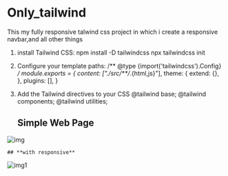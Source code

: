 # Only_tailwind
This my fully responsive talwind css project in which i create a responsive navbar,and all other things

1) install Tailwind CSS:
    npm install -D tailwindcss
    npx tailwindcss init
   
2) Configure your template paths:
    /** @type {import('tailwindcss').Config} */
    module.exports = {
      content: ["./src/**/*.{html,js}"],
      theme: {
        extend: {},
      },
      plugins: [],
    }
   
3) Add the Tailwind directives to your CSS
    @tailwind base;
    @tailwind components;
    @tailwind utilities;
    
    ## **Simple Web Page**
![img](https://user-images.githubusercontent.com/102573818/226439808-f68c4cf6-43f4-41ed-a12f-25714af14197.png)


    ## **with responsive**
![img1](https://user-images.githubusercontent.com/102573818/226439976-67b6d28b-23bf-463f-b61a-973954cc4afc.png)
